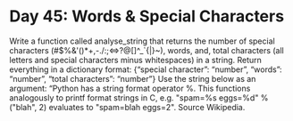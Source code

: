 # Day 45: Words & Special Characters
Write a function called analyse_string that returns the number of
special characters (#$%&'()*+,-./:;<=>?@[\]^_`{|}~), words,
and, total characters (all letters and special characters minus
whitespaces) in a string. Return everything in a dictionary format:
{“special character”: “number”, “words”: “number”, “total
characters”: “number”}
Use the string below as an argument:
“Python has a string format operator %. This functions
analogously to printf format strings in C, e.g. "spam=%s
eggs=%d" % ("blah", 2) evaluates to "spam=blah eggs=2".
Source Wikipedia.